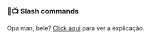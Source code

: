 ### 🔌📺 Slash commands
  Opa man, bele? [Click aqui](https://youtu.be/wzwtp12Nm-U) para ver a explicação.
